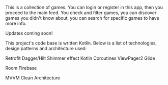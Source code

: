 This is a collection of games. You can login or register in this app, then you proceed to the main feed.
You check and filter games, you can discover games you didn't know about, you can search for specific games to have more info.

Updates coming soon!

This project's code base is written Kotlin.
Below is a list of technologies, design patterns and architecture used:

Retrofit
Dagger/Hilt
Shimmer effect
Kotlin Coroutines
ViewPager2
Glide

Room
Firebase

MVVM
Clean Architecture